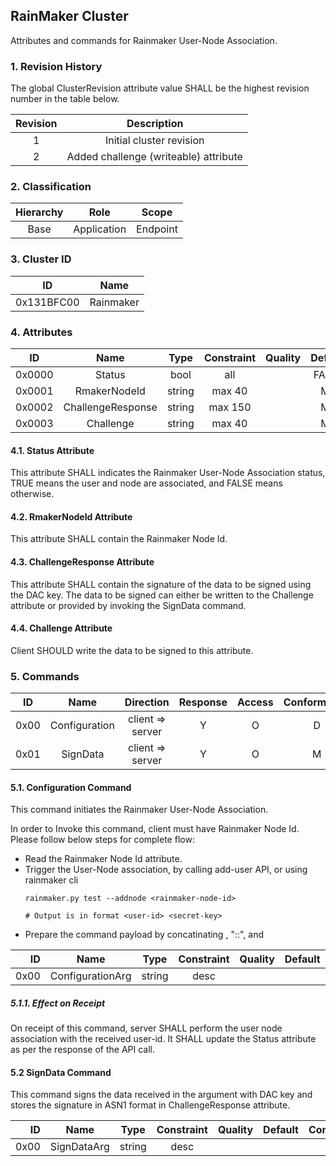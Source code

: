 ## RainMaker Cluster

Attributes and commands for Rainmaker User-Node Association.


### 1. Revision History

The global ClusterRevision attribute value SHALL be the highest revision number in the table below.

| Revision | Description                           |
|:--------:|:-------------------------------------:|
| 1        | Initial cluster revision              |
| 2        | Added challenge (writeable) attribute |


### 2. Classification

| Hierarchy | Role        | Scope    |
|:---------:|:-----------:|:--------:|
|Base       | Application | Endpoint |


### 3. Cluster ID

| ID         | Name      |
|:----------:|:---------:|
| 0x131BFC00 | Rainmaker |


### 4. Attributes

| ID     | Name              | Type   | Constraint | Quality | Default | Access | Conformance |
|:------:|:-----------------:|:------:|:----------:|:-------:|:-------:|:------:|:-----------:|
| 0x0000 | Status            | bool   | all        |         | FALSE   | RV     | D           |
| 0x0001 | RmakerNodeId      | string | max 40     |         | MS      | RV     | M           |
| 0x0002 | ChallengeResponse | string | max 150    |         | MS      | RV     | M           |
| 0x0003 | Challenge         | string | max 40     |         | MS      | RW VO  | M           |

#### 4.1. Status Attribute

This attribute SHALL indicates the Rainmaker User-Node Association status,
TRUE means the user and node are associated, and FALSE means otherwise.

#### 4.2. RmakerNodeId Attribute

This attribute SHALL contain the Rainmaker Node Id.

#### 4.3. ChallengeResponse Attribute

This attribute SHALL contain the signature of the data to be signed using the DAC key.
The data to be signed can either be written to the Challenge attribute or provided by invoking the SignData command.

#### 4.4. Challenge Attribute

Client SHOULD write the data to be signed to this attribute.


### 5. Commands

| ID   | Name          | Direction       | Response | Access | Conformance |
|:----:|:-------------:|:---------------:|:--------:|:------:|:-----------:|
| 0x00 | Configuration | client ⇒ server | Y        | O      | D           |
| 0x01 | SignData      | client ⇒ server | Y        | O      | M           |

#### 5.1. Configuration Command

This command initiates the Rainmaker User-Node Association.

In order to Invoke this command, client must have Rainmaker Node Id.
Please follow below steps for complete flow:

- Read the Rainmaker Node Id attribute.
- Trigger the User-Node association, by calling add-user API, or using rainmaker cli
    ```
    rainmaker.py test --addnode <rainmaker-node-id>

    # Output is in format <user-id> <secret-key>
    ```
- Prepare the command payload by concatinating <user-id>, "::", and <secret-key>

| ID   | Name             | Type   | Constraint | Quality | Default | Conformance |
|-----:|:----------------:|:------:|:----------:|:-------:|:-------:|:-----------:|
| 0x00 | ConfigurationArg | string | desc       |         |         | M           |

##### 5.1.1. Effect on Receipt

On receipt of this command, server SHALL perform the user node association with the received user-id.
It SHALL update the Status attribute as per the response of the API call.

#### 5.2 SignData Command

This command signs the data received in the argument with DAC key and stores the signature in ASN1 format in
ChallengeResponse attribute.

| ID   | Name        | Type   | Constraint | Quality | Default | Conformance |
|-----:|:-----------:|:------:|:----------:|:-------:|:-------:|:-----------:|
| 0x00 | SignDataArg | string | desc       |         |         | M           |
